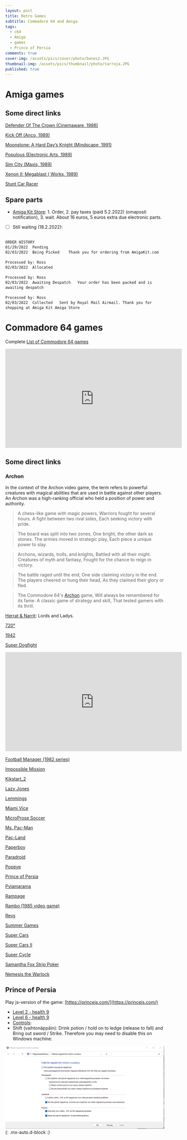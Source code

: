```yaml
---
layout: post
title: Retro Games
subtitle: Commadore 64 and Amiga
tags:
  - c64
  - Amiga
  - games
  - Prince of Persia
comments: true
cover-img: /assets/pics/cover/photo/bones2.JPG
thumbnail-img: /assets/pics/thumbnail/photo/tarroja.JPG
published: true
---
```


# Amiga games

## Some direct links

[Defender Of The Crown (Cinemaware, 1986)](https://fi.wikipedia.org/wiki/Defender_of_the_Crown)

[Kick Off (Anco, 1989)](https://www.uvlist.net/game-17861-Kick+Off)

[Moonstone: A Hard Day’s Knight (Mindscape, 1991)](https://abandonwaregames.net/game/moonstone-a-hard-days-knight)

[Populous (Electronic Arts, 1989)](https://en.wikipedia.org/wiki/Populous_(video_game))

[Sim City (Maxis, 1989)](https://en.wikipedia.org/wiki/SimCity_(1989_video_game))

[Xenon II: Megablast ( Works, 1989)](https://en.wikipedia.org/wiki/Xenon_2:_Megablast)

[Stunt Car Racer](https://www.youtube.com/watch?v=q7w_0yP5RwU)


## Spare parts

- [Amiga Kit Store](https://amigakit.amiga.store/index.php): 1. Order, 2. pay taxes (paid 5.2.2022) (omaposti notification), 3. wait. About 16 euros, 5 euros extra due electronic parts.
- [ ] Still waiting (18.2.2022):

~~~

ORDER HISTORY
01/29/2022	Pending	 
02/03/2022	Being Picked	Thank you for ordering from AmigaKit.com

Processed by: Ross
02/03/2022	Allocated

Processed by: Ross
02/03/2022	Awaiting Despatch	Your order has been packed and is awaiting despatch

Processed by: Ross
02/03/2022	Collected	Sent by Royal Mail Airmail. Thank you for shopping at Amiga Kit Amiga Store

~~~



# Commadore 64 games

Complete [List of Commodore 64 games](https://en.wikipedia.org/wiki/List_of_Commodore_64_games)

<iframe width="560" height="315" src="https://www.youtube.com/embed/htvQ2O6hjmk" frameborder="0" allow="accelerometer; autoplay; clipboard-write; encrypted-media; gyroscope; picture-in-picture" allowfullscreen></iframe>

## Some direct links

### Archon

In the context of the Archon video game, the term refers to powerful creatures with magical abilities that are used in battle against other players. An Archon was a high-ranking official who held a position of power and authority.

> A chess-like game with magic powers,
Warriors fought for several hours.
A fight between two rival sides,
Each seeking victory with pride.

> The board was split into two zones,
One bright, the other dark as stones.
The armies moved in strategic play,
Each piece a unique power to slay.

> Archons, wizards, trolls, and knights,
Battled with all their might.
Creatures of myth and fantasy,
Fought for the chance to reign in victory.

> The battle raged until the end,
One side claiming victory in the end.
The players cheered or hung their head,
As they claimed their glory or fled.

> The Commodore 64's [Archon](https://www.youtube.com/watch?v=wdfIfC9BHwQ) game,
Will always be remembered for its fame.
A classic game of strategy and skill,
That tested gamers with its thrill.

[Herrat & Narrit](http://www.gamebase64.com/game.php?id=23270&d=42): Lords and Ladys.

[720°](https://en.wikipedia.org/wiki/720%C2%B0)

[1942](https://en.wikipedia.org/wiki/1942_(video_game))

[Super Dogfight](https://www.youtube.com/watch?v=gkl6po3DSg0)

<iframe width="560" height="315" src="https://www.youtube.com/embed/gkl6po3DSg0?start=35" frameborder="0" allow="accelerometer; autoplay; clipboard-write; encrypted-media; gyroscope; picture-in-picture" allowfullscreen></iframe>

[Football Manager (1982 series)](https://en.wikipedia.org/wiki/Football_Manager_(1982_series))

[Impossible Mission](https://en.wikipedia.org/wiki/Impossible_Mission)

[Kikstart_2](https://en.wikipedia.org/wiki/Kikstart_2)

[Lazy Jones](https://en.wikipedia.org/wiki/Lazy_Jones)

[Lemmings](https://en.wikipedia.org/wiki/Lemmings_(video_game))

[Miami Vice](https://en.wikipedia.org/wiki/Miami_Vice_(video_game))

[MicroProse Soccer](https://en.wikipedia.org/wiki/MicroProse_Soccer)

[Ms. Pac-Man](https://en.wikipedia.org/wiki/Ms._Pac-Man)

[Pac-Land](https://en.wikipedia.org/wiki/Pac-Land)

[Paperboy](https://en.wikipedia.org/wiki/Paperboy_(video_game))

[Paradroid](https://en.wikipedia.org/wiki/Paradroid)

[Popeye](https://en.wikipedia.org/wiki/Popeye_(video_game))

[Prince of Persia](https://en.wikipedia.org/wiki/Prince_of_Persia_(1989_video_game))

[Pyjamarama](https://en.wikipedia.org/wiki/Pyjamarama)

[Rampage](http://www.c64.com/games/no-frame.php?showid=160)

[Rambo (1985 video game)](https://en.wikipedia.org/wiki/Rambo_(1985_video_game))

[Revs](https://en.wikipedia.org/wiki/Revs_(video_game))

[Summer Games](https://en.wikipedia.org/wiki/Summer_Games_(video_game))

[Super Cars](https://en.wikipedia.org/wiki/Super_Cars)

[Super Cars II](https://en.wikipedia.org/wiki/Super_Cars_II)

[Super Cycle](https://www.c64-wiki.com/wiki/Super_Cycle)

[Samantha Fox Strip Poker](https://en.wikipedia.org/wiki/Samantha_Fox_Strip_Poker)

[Nemesis the Warlock](https://en.wikipedia.org/wiki/Nemesis_the_Warlock)

## Prince of Persia

Play js-version of the game: [https://princejs.com/](https://princejs.com/)

- [Level 2 - health 9](https://princejs.com/?level=6&health=9&time=55&strength=100&width=0)
- [Level 6 - health 9](https://princejs.com/?level=6&health=9&time=19&strength=100&width=0)
- [Controls](https://strategywiki.org/wiki/Prince_of_Persia/Controls): 
- Shift (vaihtonäppäin): Drink potion / hold on to ledge (release to fall) and Bring out sword / Strike. Therefore you may need to disable this on Windows machine: 

![otherwise challenging fights](/assets/pics/page/screenshot/sword_shift_princeofpersia.png){: .mx-auto.d-block :}
